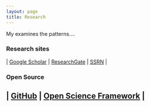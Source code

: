 ```yaml
---
layout: page
title: Research
---
```

My examines the patterns....

### Research sites

 | [Google Scholar](https://scholar.google.com/citations?user=ezE8rPkAAAAJ&hl=en) | [ResearchGate](https://www.researchgate.net/profile/Cesar_Renteria) | [SSRN](https://papers.ssrn.com/sol3/cf_dev/AbsByAuth.cfm?per_id=2270101) | 

### Open Source

| [GitHub](https://github.com/crenteriam) | [Open Science Framework](https://osf.io/9y7n4/) |
----

<!--stackedit_data:
eyJoaXN0b3J5IjpbMTIwNjI4NTI4Nyw5MjE2ODQ0MjIsNzY4ND
U4MTE0LC04OTA1MDgwMjEsLTUwMzYwMjE5MF19
-->